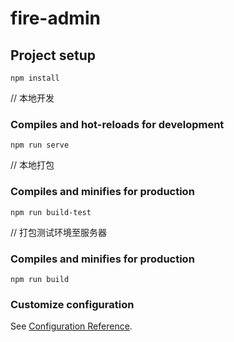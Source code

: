 # fire-admin

## Project setup
```
npm install
```


// 本地开发
### Compiles and hot-reloads for development
```
npm run serve
```


// 本地打包
### Compiles and minifies for production
```
npm run build-test
```


// 打包测试环境至服务器
### Compiles and minifies for production
```
npm run build
```

### Customize configuration
See [Configuration Reference](https://cli.vuejs.org/config/).
